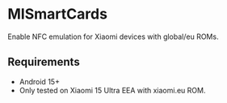 # MISmartCards

Enable NFC emulation for Xiaomi devices with global/eu ROMs.

## Requirements

+ Android 15+
+ Only tested on Xiaomi 15 Ultra EEA with xiaomi.eu ROM.
